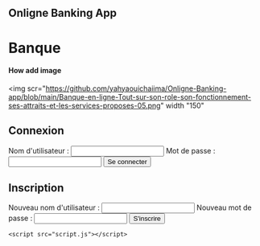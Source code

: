 ## Onligne Banking App
# Banque
#### How add image 
<img scr="https://github.com/yahyaouichaiima/Onligne-Banking-app/blob/main/Banque-en-ligne-Tout-sur-son-role-son-fonctionnement-ses-attraits-et-les-services-proposes-05.png" width "150" 

<!DOCTYPE html>
<html lang="en">
<head>
    <meta charset="UTF-8">
    <meta name="viewport" content="width=device-width, initial-scale=1.0">
    <link rel="stylesheet" href="styles.css">
    <title>Online Banking App</title>
</head>
<body>
    <div class="container">
        <div class="form-container">
            <form id="signin-form">
                <h2>Connexion</h2>
                <label for="username">Nom d'utilisateur :</label>
                <input type="text" id="username" required>
                <label for="password">Mot de passe :</label>
                <input type="password" id="password" required>
                <button type="submit">Se connecter</button>
            </form>
        </div>
        <div class="form-container">
            <form id="signup-form">
                <h2>Inscription</h2>
                <label for="new-username">Nouveau nom d'utilisateur :</label>
                <input type="text" id="new-username" required>
                <label for="new-password">Nouveau mot de passe :</label>
                <input type="password" id="new-password" required>
                <button type="submit">S'inscrire</button>
            </form>
        </div>
    </div>

    <script src="script.js"></script>
</body>
</html>
